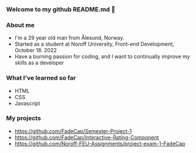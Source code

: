 ### Welcome to my github README.md 👋


### About me

  - I'm a 29 year old man from Ålesund, Norway.
  - Started as a student at Noroff University, Front-end Development, October 18. 2022
  - Have a burning passion for coding, and I want to continually improve my skills as a developer

### What I've learned so far

  - HTML
  - CSS
  - Javascript

### My projects

  - https://github.com/FadeCap/Semester-Project-1
  - https://github.com/FadeCap/Interactive-Rating-Component
  - https://github.com/Noroff-FEU-Assignments/project-exam-1-FadeCap
